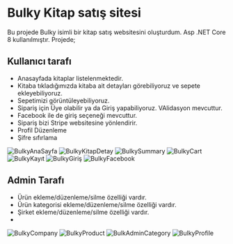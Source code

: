# Bulky Kitap satış sitesi
Bu projede Bulky isimli bir kitap satış websitesini oluşturdum. Asp .NET Core 8 kullanılmıştır. Projede;
## Kullanıcı tarafı
- Anasayfada kitaplar listelenmektedir.
- Kitaba tıkladığımızda kitaba ait detayları görebiliyoruz ve sepete ekleyebiliyoruz.
- Sepetimizi görüntüleyebiliyoruz.
- Sipariş için Üye olabilir ya da Giriş yapabiliyoruz. VAlidasyon mevcuttur.
- Facebook ile de giriş seçeneği mevcuttur.
- Sipariş bizi Stripe websitesine yönlendirir.
- Profil Düzenleme
- Şifre sıfırlama 
  
![BulkyAnaSayfa](https://github.com/user-attachments/assets/59d7fa11-413b-4cb4-99db-670ec1188543)
![BulkyKitapDetay](https://github.com/user-attachments/assets/87ed9f00-6b56-440c-9a57-dafde3e9c38b)
![BulkySummary](https://github.com/user-attachments/assets/62f975d4-2e13-4ecd-9d79-b3fd3c8e7439)
![BulkyCart](https://github.com/user-attachments/assets/524279dd-9310-4801-b561-60cddbebe358)
![BulkyKayıt](https://github.com/user-attachments/assets/3dccaad9-0985-4333-8396-588284f6ba97)
![BulkyGiriş](https://github.com/user-attachments/assets/7452dc58-c300-4563-8c89-310d5114f6d7)
![BulkyFacebook](https://github.com/user-attachments/assets/b0d12745-1720-4c8a-b593-57054f864606)
  

## Admin Tarafı
- Ürün ekleme/düzenleme/silme özelliği vardır.
- Ürün kategorisi ekleme/düzenleme/silme özelliği vardır.
- Şirket ekleme/düzenleme/silme özelliği vardır.
- 
![BulkyCompany](https://github.com/user-attachments/assets/7e9db616-10b9-476f-ba8f-3a423c216e17)
![BulkyProduct](https://github.com/user-attachments/assets/6e82b587-7891-4649-8901-009d0344e4a8)
![BulkAdminCategory](https://github.com/user-attachments/assets/0309d60c-d433-4ae3-b39d-09fc44756e52)
![BulkyProfile](https://github.com/user-attachments/assets/d3e1c8b5-871c-4c8b-a2c3-324ca5320de3)
